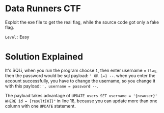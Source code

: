 # Data Runners CTF
Exploit the exe file to get the real flag, while the source code got only a fake flag.

`Level:` Easy

# Solution Explained
It's SQLi, when you run the program choose `1`, then enter username = `flag`, then the password would be sql payload: `' OR 1=1 --`.
when you enter the account successfully, you have to change the username, so you change it with this payload: `', username = password --`.

The payload takes advantage of `UPDATE users SET username = '{newuser}' WHERE id = {result[0]}"` in line 18, because you can update more than one column with one `UPDATE` statement.
